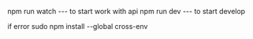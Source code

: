 npm run watch --- to start work with api
npm run dev --- to start develop

if error sudo npm install --global cross-env
